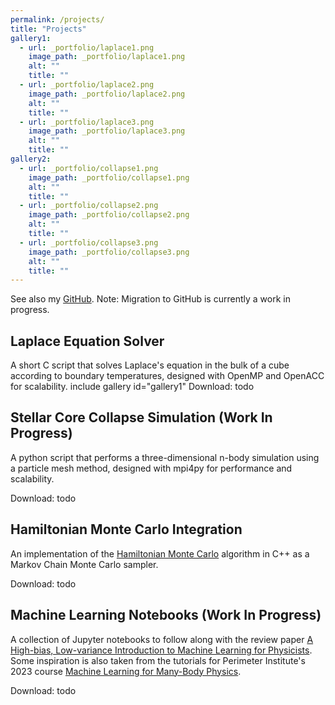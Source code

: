 ```yaml
---
permalink: /projects/
title: "Projects"
gallery1:
  - url: _portfolio/laplace1.png
    image_path: _portfolio/laplace1.png
    alt: ""
    title: ""
  - url: _portfolio/laplace2.png
    image_path: _portfolio/laplace2.png
    alt: ""
    title: ""
  - url: _portfolio/laplace3.png
    image_path: _portfolio/laplace3.png
    alt: ""
    title: ""
gallery2:
  - url: _portfolio/collapse1.png
    image_path: _portfolio/collapse1.png
    alt: ""
    title: ""
  - url: _portfolio/collapse2.png
    image_path: _portfolio/collapse2.png
    alt: ""
    title: ""
  - url: _portfolio/collapse3.png
    image_path: _portfolio/collapse3.png
    alt: ""
    title: ""
---
```


See also my [GitHub](https://github.com/sam-vasquez).
Note: Migration to GitHub is currently a work in
progress.

## Laplace Equation Solver
A short C script that solves Laplace's equation in the bulk of a cube according to
boundary temperatures, designed with OpenMP and OpenACC for scalability.
 include gallery id="gallery1" 
Download: todo

## Stellar Core Collapse Simulation (Work In Progress)
A python script that performs a three-dimensional n-body simulation using a
particle mesh method, designed with mpi4py for performance and scalability.

<!-- [Download](https://github.com/sam-vasquez/PM-Stellar-Collapse) -->
Download: todo

## Hamiltonian Monte Carlo Integration
An implementation of the [Hamiltonian Monte
Carlo](https://en.wikipedia.org/wiki/Hamiltonian_Monte_Carlo)
algorithm in C++ as a Markov Chain Monte Carlo
sampler.

Download: todo

## Machine Learning Notebooks (Work In Progress)
A collection of Jupyter notebooks to follow along with the review paper [A
High-bias, Low-variance Introduction to Machine Learning for
Physicists](https://physics.bu.edu/~pankajm/MLnotebooks.html).  Some
inspiration is also taken from the tutorials for Perimeter Institute's 2023
course [Machine Learning for Many-Body Physics](https://pirsa.org/c23011).

<!-- [Download](https://github.com/sam-vasquez/PhysMLNotebooks) -->
Download: todo


